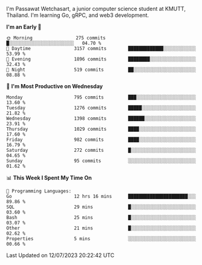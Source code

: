 
I'm Passawat Wetchasart, a junior computer science student at KMUTT, Thailand. I'm learning Go, gRPC, and web3 development.



<!--START_SECTION:waka-->
**I'm an Early 🐤** 

```text
🌞 Morning                275 commits         █░░░░░░░░░░░░░░░░░░░░░░░░   04.70 % 
🌆 Daytime                3157 commits        █████████████░░░░░░░░░░░░   53.99 % 
🌃 Evening                1896 commits        ████████░░░░░░░░░░░░░░░░░   32.43 % 
🌙 Night                  519 commits         ██░░░░░░░░░░░░░░░░░░░░░░░   08.88 % 
```
📅 **I'm Most Productive on Wednesday** 

```text
Monday                   795 commits         ███░░░░░░░░░░░░░░░░░░░░░░   13.60 % 
Tuesday                  1276 commits        █████░░░░░░░░░░░░░░░░░░░░   21.82 % 
Wednesday                1398 commits        ██████░░░░░░░░░░░░░░░░░░░   23.91 % 
Thursday                 1029 commits        ████░░░░░░░░░░░░░░░░░░░░░   17.60 % 
Friday                   982 commits         ████░░░░░░░░░░░░░░░░░░░░░   16.79 % 
Saturday                 272 commits         █░░░░░░░░░░░░░░░░░░░░░░░░   04.65 % 
Sunday                   95 commits          ░░░░░░░░░░░░░░░░░░░░░░░░░   01.62 % 
```


📊 **This Week I Spent My Time On** 

```text
💬 Programming Languages: 
Go                       12 hrs 16 mins      ██████████████████████░░░   89.86 % 
SQL                      29 mins             █░░░░░░░░░░░░░░░░░░░░░░░░   03.60 % 
Bash                     25 mins             █░░░░░░░░░░░░░░░░░░░░░░░░   03.07 % 
Other                    21 mins             █░░░░░░░░░░░░░░░░░░░░░░░░   02.62 % 
Properties               5 mins              ░░░░░░░░░░░░░░░░░░░░░░░░░   00.66 % 
```


 Last Updated on 12/07/2023 20:22:42 UTC
<!--END_SECTION:waka-->

<!--
**markpassawat/markpassawat** is a ✨ _special_ ✨ repository because its `README.md` (this file) appears on your GitHub profile.

Here are some ideas to get you started:

- 🔭 I’m currently working on ...
- 🌱 I’m currently learning ...
- 👯 I’m looking to collaborate on ...
- 🤔 I’m looking for help with ...
- 💬 Ask me about ...
- 📫 How to reach me: ...
- 😄 Pronouns: He/Him
- ⚡ Fun fact: ...
-->
